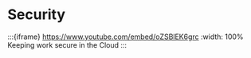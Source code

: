 # Security

:::{iframe} https://www.youtube.com/embed/oZSBlEK6grc
:width: 100%
Keeping work secure in the Cloud
:::
